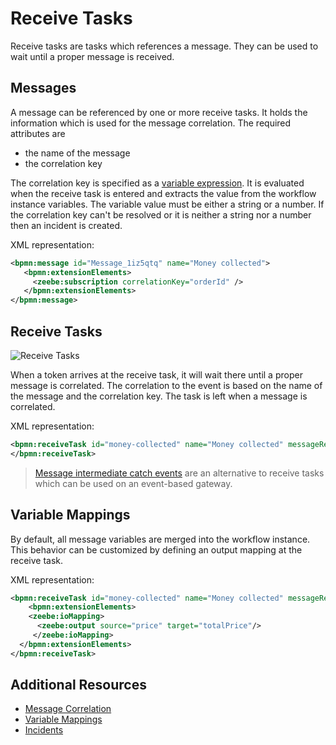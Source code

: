 # Receive Tasks

Receive tasks are tasks which references a message. They can be used to wait until a proper message is received.

## Messages

A message can be referenced by one or more receive tasks. It holds the information which is used for the message correlation. The required attributes are

* the name of the message
* the correlation key

The correlation key is specified as a [variable expression](reference/variables.html#access-variables). It is evaluated when the receive task is entered and extracts the value from the workflow instance variables. The variable value must be either a string or a number. If the correlation key can't be resolved or it is neither a string nor a number then an incident is created.

XML representation:

```xml
<bpmn:message id="Message_1iz5qtq" name="Money collected">
   <bpmn:extensionElements>
     <zeebe:subscription correlationKey="orderId" />
   </bpmn:extensionElements>
</bpmn:message>
```

## Receive Tasks

![Receive Tasks](/bpmn-workflows/receive-tasks.png)

When a token arrives at the receive task, it will wait there until a proper message is correlated. The correlation to the event is based on the name of the message and the correlation key. The task is left when a message is correlated.

XML representation:

```xml
<bpmn:receiveTask id="money-collected" name="Money collected" messageRef="Message_1iz5qtq">
</bpmn:receiveTask>
```

> [Message intermediate catch events](/bpmn-workflows/message-events.html) are an alternative to receive tasks which can be used on an event-based gateway.

## Variable Mappings

By default, all message variables are merged into the workflow instance. This behavior can be customized by defining an output mapping at the receive task.

XML representation:

```xml
<bpmn:receiveTask id="money-collected" name="Money collected" messageRef="Message_1iz5qtq">
	<bpmn:extensionElements>
    <zeebe:ioMapping>
      <zeebe:output source="price" target="totalPrice"/>
     </zeebe:ioMapping>
  </bpmn:extensionElements>
</bpmn:receiveTask>
```

## Additional Resources

* [Message Correlation](reference/message-correlation.html)
* [Variable Mappings](reference/variables.html#inputoutput-variable-mappings)
* [Incidents](/reference/incidents.html)
